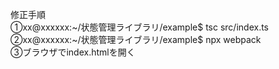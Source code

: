 修正手順<br>
①xx@xxxxxx:~/状態管理ライブラリ/example$ tsc src/index.ts<br>
②xx@xxxxxx:~/状態管理ライブラリ/example$ npx webpack<br>
③ブラウザでindex.htmlを開く<br>